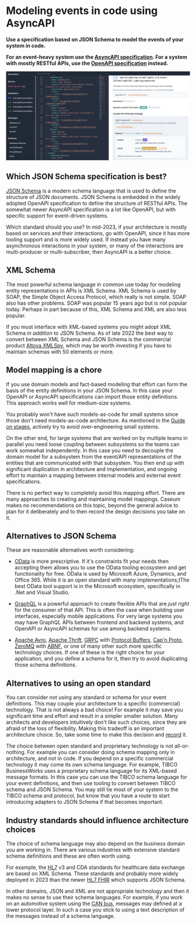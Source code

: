 # Modeling events in code using AsyncAPI

**Use a specification based on JSON Schema to model the events of your system in code.**

**For an event-heavy system use the [AsyncAPI specification](https://www.asyncapi.com/). For a system with mostly RESTful APIs, use the [OpenAPI specification](https://www.openapis.org/) instead.**

![Example of using AsyncAPI Studio to make an event specification](asyncapi-code-studio-example.png)

## Which JSON Schema specification is best?

[JSON Schema](https://json-schema.org/) is a modern schema language that is used to define the structure of JSON documents. JSON Schema is embedded in the widely adopted OpenAPI specification to define the structure of RESTful APIs. The somewhat newer AsyncAPI specification is a lot like OpenAPI, but with specific support for event-driven systems.

Which standard should you use? In mid-2023, if your architecture is mostly based on services and their interactions, go with OpenAPI, since it has more tooling support and is more widely used. If instead you have many asynchronous interactions in your system, or many of the interactions are multi-producer or multi-subscriber, then AsyncAPI is a better choice.

## XML Schema

The most powerful schema language in common use today for modeling entity representations in APIs is XML Schema. XML Schema is used by SOAP, the Simple Object Access Protocol, which really is not simple. SOAP also has other problems. SOAP was popular 15 years ago but is not popular today. Perhaps in part because of this, XML Schema and XML are also less popular.

If you must interface with XML-based systems you might adopt XML Schema _in addition_ to JSON Schema. As of late 2022 the best way to convert between XML Schema and JSON Schema is the commercial product [Altova XMLSpy](https://www.altova.com/xmlspy-xml-editor), which may be worth investing if you have to maintain schemas with 50 elements or more.

## Model mapping is a chore

If you use domain models and fact-based modeling that effort can form the basis of the entity definitions in your JSON Schema. In this case your OpenAPI or AsyncAPI specifications can import those entity definitions. This approach works well for medium-size systems.

You probably won't have such models-as-code for small systems since those don't need models-as-code architecture. As mentioned in the [Guide on stages](../guides/stages.md), actively try to avoid over-engineering small systems.

On the other end, for large systems that are worked on by multiple teams in parallel you need loose coupling between subsystems so the teams can work somewhat independently. In this case you need to decouple the domain model for a subsystem from the event/API representations of the entities that are communicated with that subsystem. You then end up with significant duplication in architecture and implementation, and ongoing effort to maintain a mapping between internal models and external event specifications.

There is no perfect way to completely avoid this mapping effort. There are many approaches to creating and maintaining model mappings. Caseum makes no recommendations on this topic, beyond the general advice to plan for it deliberately and to then record the design decisions you take on it.

## Alternatives to JSON Schema

These are reasonable alternatives worth considering:

* [OData](https://www.odata.org/) is more prescriptive. If it's constraints fit your needs then accepting them allows you to use the OData tooling ecosystem and get functionality for free. OData is used by Microsoft Azure, Dynamics, and Office 365. While it is an open standard with many implementations,tThe best OData tool support is in the Microsoft ecosystem, specifically in .Net and Visual Studio.

* [GraphQL](https://graphql.org/) is a powerful approach to create flexible APIs that are *just right* for the consumer of that API. This is often the case when building user interfaces, especially mobile applications. For very large systems you may have GraphQL APIs between frontend and backend systems, and OpenAPI or AsyncAPI schemas for use among backend systems.

* [Apache Avro](https://avro.apache.org/), [Apache Thrift](https://thrift.apache.org/), [GRPC](https://grpc.io/) with [Protocol Buffers](https://protobuf.dev/), [Cap'n Proto](https://capnproto.org/), [ZeroMQ](https://zeromq.org/) with [ABNF](https://en.wikipedia.org/wiki/Augmented_Backus%E2%80%93Naur_form), or one of many other such more specific technology choices. If one of these is the right choice for your application, and you define a schema for it, then try to avoid duplicating those schema definitions.

## Alternatives to using an open standard

You can consider not using any standard or schema for your event definitions. This may couple your architecture to a specific (commercial) technology. That is not always a bad choice! For example it may save you significant time and effort and result in a simpler smaller solution. Many architects and developers intuitively don't like such choices, since they are afraid of the loss of flexibility. Making this tradeoff is an important architecture choice. So, take some time to make this decision and [record](../guides/records.md) it.

The choice between open standard and proprietary technology is not all-or-nothing. For example you can consider doing schema mapping only in architecture, and not in code. If you depend on a specific commercial technology it may come its own schema language. For example, TIBCO BusinessWorks uses a proprietary schema language for its XML-based message formats. In this case you can use the TIBCO schema language for your event definitions, and then use tooling to convert between TIBCO schema and JSON Schema. You may still tie most of your system to the TIBCO schema and protocol, but know that you have a route to start introducing adapters to JSON Schema if that becomes important.

## Industry standards should influence architecture choices

The choice of schema language may also depend on the business domain you are working in. There are various industries with extensive standard schema definitions and these are often worth using.

For example, the [HL7](https://www.hl7.org/) v3 and CDA standards for healthcare data exchange are based on XML Schema. These standards and probably more widely deployed in 2023 than the newer [HL7 FHIR](https://hl7.org/fhir) which supports JSON Schema.

In other domains, JSON and XML are not appropriate technology and then it makes no sense to use their schema languages. For example, if you work on an automotive system using the [CAN bus](https://en.wikipedia.org/wiki/CAN_bus), messages may defined at a lower protocol layer. In such a case you stick to using a text description of the messages instead of a schema language.

